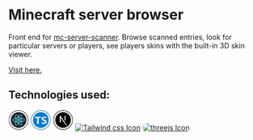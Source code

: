 # Minecraft server browser

Front end for [mc-server-scanner](https://github.com/rezonmain/mc-server-scanner).
Browse scanned entries, look for particular servers or players, see players skins with the built-in 3D skin viewer.

[Visit here.](https://mc-server-scanner.vercel.app/)

## Technologies used:

[<img width="40px" src="https://raw.githubusercontent.com/Pedro-Murilo/icons-for-readme/main/.github/react-icon.svg" alt="ReactJS Icon" />](https://reactjs.org/)
[<img width="40px" src="https://raw.githubusercontent.com/Pedro-Murilo/icons-for-readme/main/.github/typescript-icon.svg" alt="Typescript Icon" />](https://www.typescriptlang.org/)
[<img width="40px" src="https://raw.githubusercontent.com/Pedro-Murilo/icons-for-readme/main/.github/nextjs-icon.svg" alt="NextJS Icon" />](https://nextjs.org)
[<img width="40px" src="https://www.nstinfotech.com/wp-content/uploads/2020/10/tailwind-logo.png" alt="Tailwind css Icon" />](https://tailwindcss.com/)
[<img width="40px" style="background-color: white; border-radius: 20px" src="https://upload.wikimedia.org/wikipedia/commons/3/3f/Three.js_Icon.svg" alt="threejs Icon" />](https://threejs.org/)
